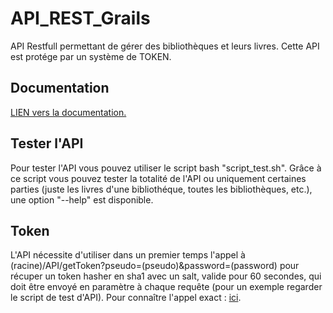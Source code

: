 # API_REST_Grails
API Restfull permettant de gérer des bibliothèques et leurs livres. Cette API est protége par un système de TOKEN.


## Documentation

[LIEN vers la documentation.](DOCUMENTATION.md)


## Tester l'API

Pour tester l'API vous pouvez utiliser le script bash "script_test.sh". Grâce à ce script vous pouvez tester la totalité de l'API ou uniquement certaines parties (juste les livres d'une bibliothéque, toutes les bibliothèques, etc.), une option "--help" est disponible.


## Token

L'API nécessite d'utiliser dans un premier temps l'appel à (racine)/API/getToken?pseudo=(pseudo)&password=(password) pour récuper un token hasher en sha1 avec un salt, valide pour 60 secondes, qui doit être envoyé en paramètre à chaque requête (pour un exemple regarder le script de test d'API). Pour connaître l'appel exact : [ici](DOCUMENTATION.md#Token).
